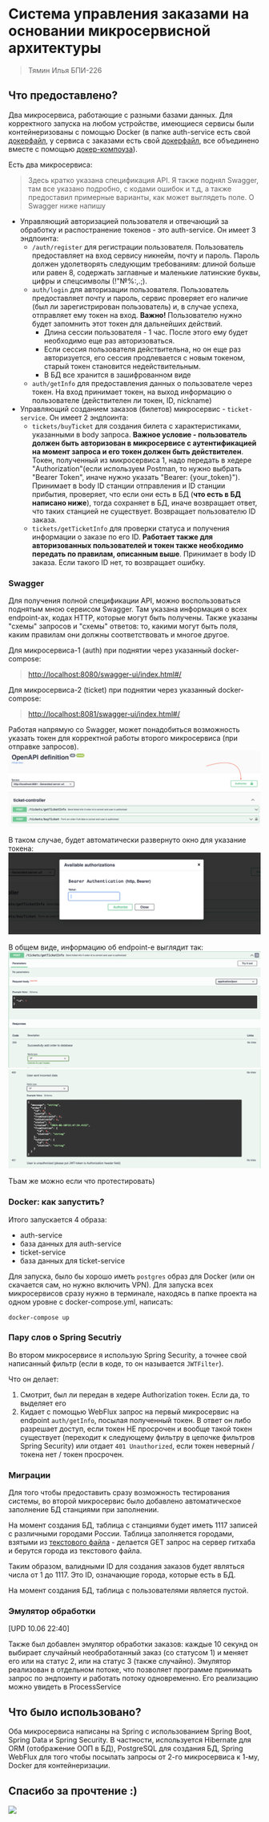 # Система управления заказами на основании микросервисной архитектуры
> Тямин Илья БПИ-226

## Что предоставлено?
Два микросервиса, работающие с разными базами данных. Для корректного запуска на любом устройстве, имеющиеся сервисы были контейнеризованы с помощью Docker (в папке auth-service есть свой [докерфайл](auth-service/Dockerfile), у сервиса с заказами есть свой [докерфайл](ticket-service/Dockerfile), все объединено вместе с помощью [докер-компоуза](docker-compose.yml)).

Есть два микросервиса:
> Здесь кратко указана спецификация API. Я также поднял Swagger, там все указано подробно, с кодами ошибок и т.д, а также предоставил примерные варианты, как может выглядеть поле. О Swagger ниже напишу
- Управляющий авторизацией пользователя и отвечающий за обработку и распостранение токенов - это auth-service. Он имеет 3 эндпоинта:
    - `/auth/register` для регистрации пользователя. Пользователь предоставляет на вход сервису никнейм, почту и пароль. Пароль должен удолетворять следующим требованиям: длиной больше или равен 8, содержать заглавные и маленькие латинские буквы, цифры и спецсимволы (!"№%:,.;). 
    - `auth/login` для авторизации пользователя. Пользователь предоставляет почту и пароль, сервис проверяет его наличие (был ли зарегистрирован пользователь) и, в случае успеха, отправляет ему токен на вход. **Важно!** Пользователю нужно будет запомнить этот токен для дальнейших действий.
        - Длина сессии пользователя - 1 час. После этого ему будет необходимо еще раз авторизоваться.
        - Если сессия пользователя действительна, но он еще раз авторизуется, его сессия продлевается с новым токеном, старый токен становится недействительным.
        - В БД все хранится в зашифрованном виде
    - `auth/getInfo` для предоставления данных о пользователе через токен. На вход принимает токен, на выход информацию о пользователе (действителен ли токен, ID, nickname)
- Управляющий созданием заказов (билетов) микросервис - `ticket-service`. Он имеет 2 эндпоинта:
    - `tickets/buyTicket` для создания билета с характеристиками, указанными в body запроса. **Важное условие - пользователь должен быть авторизован в микросервисе с аутентификацией на момент запроса и его токен должен быть действителен**. Токен, полученный из микросервиса 1, надо передать в хедере "Authorization"(если используем Postman, то нужно выбрать "Bearer Token", иначе нужно указать "Bearer: {your_token}"). Принимает в body ID станции отправления и ID станции прибытия, проверяет, что если они есть в БД (**что есть в БД написано ниже**), тогда сохраняет в БД, иначе возвращает ответ, что таких станцией не существует. Возвращает пользователю ID заказа.
    - `tickets/getTicketInfo` для проверки статуса и получения информации о заказе по его ID. **Работает также для авторизованных пользователей и токен также необходимо передать по правилам, описанным выше**. Принимает в body ID заказа. Если такого ID нет, то возвращает ошибку.

### Swagger
Для получения полной спецификации API, можно воспользоваться поднятым мною сервисом Swagger. Там указана информация о всех endpoint-ах, кодах HTTP, которые могут быть получены. Также указаны "схемы" запросов и "схемы" ответов: то, какими могут быть поля, каким правилам они должны соответствовать и многое другое. 

Для микросервиса-1 (auth) при поднятии через указанный docker-compose:
> [http://localhost:8080/swagger-ui/index.html#/](http://localhost:8080/swagger-ui/index.html#/)

Для микросервиса-2 (ticket) при поднятии через указанный docker-compose:
> [http://localhost:8081/swagger-ui/index.html#/](hhttp://localhost:8081/swagger-ui/index.html#/)

Работая напрямую со Swagger, может понадобиться возможность указать токен для корректной работы второго микросервиса (при отправке запросов).
![](img/swagger-1.png)

В таком случае, будет автоматически развернуто окно для указание токена:
![](img/swagger-2.png)

В общем виде, информацию об endpoint-е выглядит так:
![](img/swagger-3.png)
![](img/swagger-4.png)

ТЬам же можно если что протестировать)

### Docker: как запустить?
Итого запускается 4 образа:
- auth-service
- база данных для auth-service
- ticket-service
- база данных для ticket-service

Для запуска, было бы хорошо иметь `postgres` образ для Docker (или он скачается сам, но нужно включить VPN). Для запуска всех микросервисов сразу нужно в терминале, находясь в папке проекта на одном уровне с docker-compose.yml, написать:
```
docker-compose up
```

### Пару слов о Spring Secutriy
Во втором микросервисе я использую Spring Security, а точнее свой написанный фильтр (если в коде, то он называется `JWTFilter`).

Что он делает:
1. Смотрит, был ли передан в хедере Authorization токен. Если да, то выделяет его 
2. Кидает с помощью WebFlux запрос на первый микросервис на endpoint `auth/getInfo`, посылая полученный токен. В ответ он либо разрешает доступ, если токен НЕ просрочен и вообще такой токен существует (переходит к следующему фильтру в цепочке фильтров Spring Security) или отдает `401 Unauthorized`, если токен неверный / токена нет / токен просрочен.

### Миграции 
Для того чтобы предоставить сразу возможность тестирования системы, во второй микросервис было добавлено автоматическое заполнение БД станциями при заполнении.

На момент создания БД, таблица с станциями будет иметь 1117 записей с различными городами России. Таблица заполняется городами, взятыми из [текстового файла](https://gist.githubusercontent.com/helart/96225136a784f8a3987398be96456dce/raw/8d4b63baf056ca0680c6fc18fc76f17c83525c28/txt-cities-russia.txt) - делается GET запрос на сервер гитхаба и берутся города из текстового файла.

Таким образом, валидными ID для создания заказов будет являться числа от 1 до 1117. Это ID, означающие города, которые есть в БД.

На момент создания БД, таблица с пользователями является пустой. 

### Эмулятор обработки
[UPD 10.06 22:40]

Также был добавлен эмулятор обработки заказов: каждые 10 секунд он выбирает случайный необработанный заказ (со статусом 1) и меняет его или на статус 2, или на статус 3 (также случайно). Эмулятор реализован в отдельном потоке, что позволяет программе принимать запрос по эндпоинту и работать потоку одновременно. Его реализацию можно увидеть в ProcessService

## Что было использовано?
Оба микросервиса написаны на Spring с использованием Spring Boot, Spring Data и Spring Security. В частности, используется Hibernate для ORM (отображение ООП в БД), PostgreSQL для создания БД, Spring WebFlux для того чтобы посылать запросы от 2-го микросервиса к 1-му, Docker для контейнеризации.


## Спасибо за прочтение :)
![](https://vsegda-pomnim.com/uploads/posts/2022-04/1649284664_26-vsegda-pomnim-com-p-koshka-na-plyazhe-foto-28.jpg)